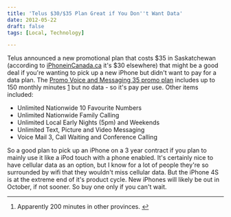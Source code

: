 ```yaml
---
title: 'Telus $30/$35 Plan Great if You Don''t Want Data'
date: 2012-05-22
draft: false
tags: [Local, Technology]

---
```


Telus announced a new promotional plan that costs $35 in Saskatchewan (according to [iPhoneinCanada.ca](http://www.iphoneincanada.ca/carriers/telus-carriers/telus-adds-new-30-promo-voice-messaging-plan-to-existing-promotional-plans/) it's $30 elsewhere) that might be a good deal if you're wanting to pick up a new iPhone but didn't want to pay for a data plan. The [Promo Voice and Messaging 35 promo plan](http://www.telusmobility.com/en/SK/plans/promotional.shtml) includes up to 150 monthly minutes [1](#fn-20427:1) but no data - so it's pay per use. Other items included:

*   Unlimited Nationwide 10 Favourite Numbers
*   Unlimited Nationwide Family Calling
*   Unlimited Local Early Nights (5pm) and Weekends
*   Unlimited Text, Picture and Video Messaging
*   Voice Mail 3, Call Waiting and Conference Calling

So a good plan to pick up an iPhone on a 3 year contract if you plan to mainly use it like a iPod touch with a phone enabled. It's certainly nice to have cellular data as an option, but I know for a lot of people they're so surrounded by wifi that they wouldn't miss cellular data. But the iPhone 4S is at the extreme end of it's product cycle. New iPhones will likely be out in October, if not sooner. So buy one only if you can't wait.

* * *

1.  Apparently 200 minutes in other provinces. [↩](#fnref-20427:1)